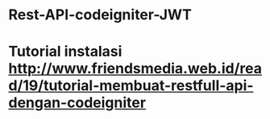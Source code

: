 # Rest-API-codeigniter-JWT
# Tutorial instalasi  http://www.friendsmedia.web.id/read/19/tutorial-membuat-restfull-api-dengan-codeigniter